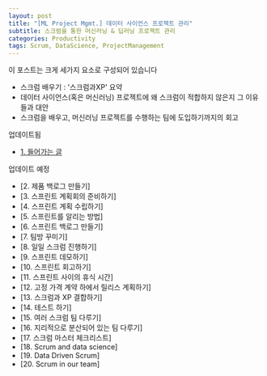 ```yaml
---
layout: post
title: "[ML Project Mgmt.] 데이터 사이언스 프로젝트 관리"
subtitle: 스크럼을 통한 머신러닝 & 딥러닝 프로젝트 관리
categories: Productivity
tags: Scrum, DataScience, ProjectManagement
---
```


이 포스트는 크게 세가지 요소로 구성되어 있습니다

- 스크럼 배우기 : '스크럼과XP' 요약
- 데이터 사이언스(혹은 머신러닝) 프로젝트에 왜 스크럼이 적합하지 않은지 그 이유들과 대안
- 스크럼을 배우고, 머신러닝 프로젝트를 수행하는 팀에 도입하기까지의 회고

업데이트됨

- [1. 들어가는 글](https://hyeon95y.github.io/productivity/2020/12/17/scrum-1.html)

업데이트 예정

- [2. 제품 백로그 만들기]
- [3. 스프린트 계획회의 준비하기]
- [4. 스프린트 계획 수립하기]
- [5. 스프린트를 알리는 방법]
- [6. 스프린트 백로그 만들기]
- [7. 팀방 꾸미기]
- [8. 일일 스크럼 진행하기]
- [9. 스프린트 데모하기]
- [10. 스프린트 회고하기]
- [11. 스프린트 사이의 휴식 시간]
- [12. 고정 가격 계약 하에서 릴리스 계획하기]
- [13. 스크럼과 XP 결합하기]
- [14. 테스트 하기]
- [15. 여러 스크럼 팀 다루기]
- [16. 지리적으로 분산되어 있는 팀 다루기]
- [17. 스크럼 마스터 체크리스트]
- [18. Scrum and data science]
- [19. Data Driven Scrum]
- [20. Scrum in our team]
